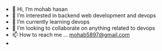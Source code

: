 - 👋 Hi, I’m mohab hasan
- 👀 I’m interested in backend web development and devops
- 🌱 I’m currently learning devops
- 💞️ I’m looking to collaborate on anything related to devops
- 📫 How to reach me ... mohab5897@gmail.com
-

<!---
mohab58977/mohab58977 is a ✨ special ✨ repository because its `README.md` (this file) appears on your GitHub profile.
You can click the Preview link to take a look at your changes.
--->
